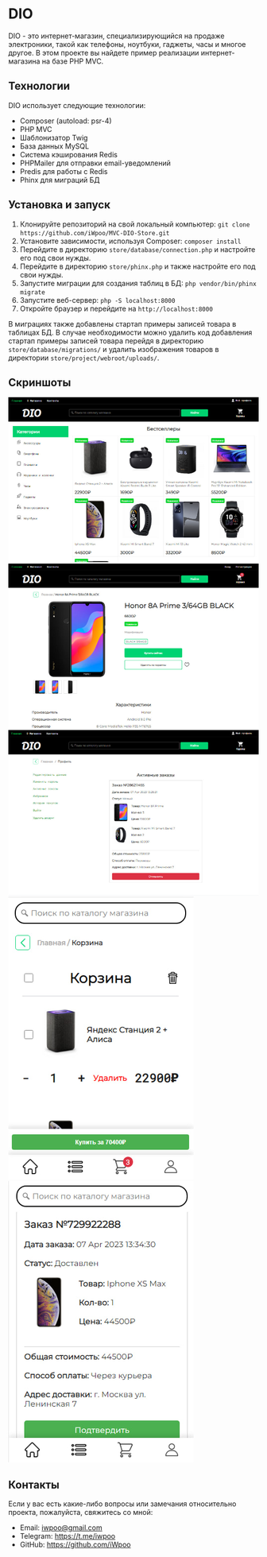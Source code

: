 # DIO

DIO - это интернет-магазин, специализирующийся на продаже электроники, такой как телефоны, ноутбуки, гаджеты, часы и многое другое. В этом проекте вы найдете пример реализации интернет-магазина на базе PHP MVC.

## Технологии

DIO использует следующие технологии:

- Composer (autoload: psr-4)
- PHP MVC
- Шаблонизатор Twig
- База данных MySQL
- Система кэширования Redis
- PHPMailer для отправки email-уведомлений
- Predis для работы с Redis
- Phinx для миграций БД

## Установка и запуск

1. Клонируйте репозиторий на свой локальный компьютер: `git clone https://github.com/iWpoo/MVC-DIO-Store.git`
2. Установите зависимости, используя Composer: `composer install`
3. Перейдите в директорию `store/database/connection.php` и настройте его под свои нужды.
4. Перейдите в директорию `store/phinx.php` и также настройте его под свои нужды.
5. Запустите миграции для создания таблиц в БД: `php vendor/bin/phinx migrate`
6. Запустите веб-сервер: `php -S localhost:8000`
7. Откройте браузер и перейдите на `http://localhost:8000`

В миграциях также добавлены стартап примеры записей товара в таблицах БД. В случае необходимости можно удалить код добавления стартап примеры записей товара перейдя в директорию `store/database/migrations/` и удалить изображения товаров в директории `store/project/webroot/uploads/`.

## Скриншоты

![Screenshot 1](screenshots/screenshot1.jpg "Главная страница")
![Screenshot 2](screenshots/screenshot2.jpg "Страница товара")
![Screenshot 3](screenshots/screenshot.jpg "Страница активных заказов")
![Screenshot 4](screenshots/screenshot3.jpg "Страница корзинки мобильной версии")
![Screenshot 5](screenshots/screenshot4.jpg "Страница активных заказов мобильной версии")

## Контакты

Если у вас есть какие-либо вопросы или замечания относительно проекта, пожалуйста, свяжитесь со мной:

- Email: iwpoo@gmail.com
- Telegram: https://t.me/iwpoo
- GitHub: https://github.com/iWpoo

